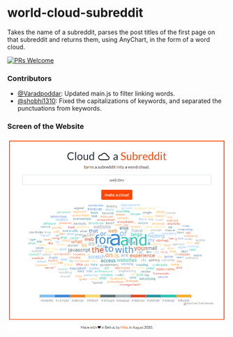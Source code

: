 # world-cloud-subreddit
Takes the name of a subreddit, parses the post titles of the first page on that subreddit and returns them, using AnyChart, in the form of a word cloud.
<p  align="left">
<a  href="http://makeapullrequest.com">
<img  src="https://img.shields.io/badge/PRs-welcome-brightgreen.svg?style=flat-square"  alt="PRs Welcome">
</a>
</p>

### Contributors
- [@Varadpoddar](https://github.com/varadpoddar): Updated main.js to filter linking words.
- [@shobhi1310](https://github.com/shobhi1310): Fixed the capitalizations of keywords, and separated the punctuations from keywords.

### Screen of the Website
<p float="left">
  <img src="screenshots/screenshot.PNG" width="700" />
</p>
